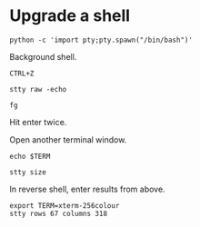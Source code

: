 # Upgrade a shell  

`python -c 'import pty;pty.spawn("/bin/bash")'`  

Background shell.

`CTRL+Z`  

`stty raw -echo`  

`fg`  

Hit enter twice.  

Open another terminal window.

`echo $TERM`  

`stty size`  

In reverse shell, enter results from above.  

```
export TERM=xterm-256colour
stty rows 67 columns 318
```  

